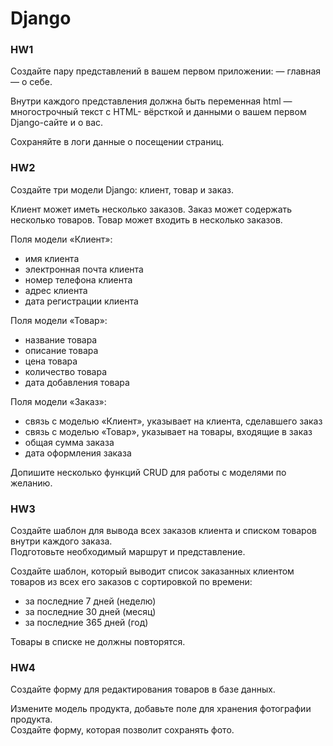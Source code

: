 # Django
### HW1
Создайте пару представлений в вашем первом приложении:
— главная
— о себе.

Внутри каждого представления должна быть переменная html — многострочный текст с HTML- вёрсткой и данными о вашем первом Django-сайте и о вас.

Сохраняйте в логи данные о посещении страниц.
### HW2
Создайте три модели Django: клиент, товар и заказ.

Клиент может иметь несколько заказов. Заказ может содержать несколько товаров. Товар может входить в несколько заказов.

Поля модели «Клиент»:
- имя клиента
- электронная почта клиента
- номер телефона клиента
- адрес клиента
- дата регистрации клиента

Поля модели «Товар»:
- название товара
- описание товара
- цена товара
- количество товара
- дата добавления товара

Поля модели «Заказ»:
- связь с моделью «Клиент», указывает на клиента, сделавшего заказ
- связь с моделью «Товар», указывает на товары, входящие в заказ
- общая сумма заказа
- дата оформления заказа

Допишите несколько функций CRUD для работы с моделями по желанию. 
### HW3
Создайте шаблон для вывода всех заказов клиента и списком товаров внутри каждого заказа.  
Подготовьте необходимый маршрут и представление.

Создайте шаблон, который выводит список заказанных клиентом товаров из всех его заказов с сортировкой по времени:
- за последние 7 дней (неделю)
- за последние 30 дней (месяц)
- за последние 365 дней (год)

Товары в списке не должны повторятся. 

### HW4
Создайте форму для редактирования товаров в базе
данных.

Измените модель продукта, добавьте поле для хранения фотографии продукта.  
Создайте форму, которая позволит сохранять фото.

